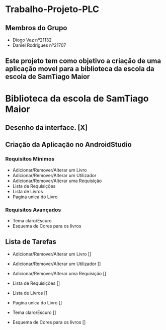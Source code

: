 # Trabalho-Projeto-PLC
 
## Membros do Grupo
* Diogo Vaz nº21132
* Daniel Rodrigues nº21707

## Este projeto tem como objetivo a criação de uma aplicação movel para a biblioteca da escola da escola de SamTiago Maior

# Biblioteca da escola de SamTiago Maior

## Desenho da interface. [X]

## Criação da Aplicação no AndroidStudio

### Requisitos Minimos
* Adicionar/Remover/Alterar um Livro
* Adicionar/Remover/Alterar um Utilizador
* Adicionar/Remover/Alterar uma Requisição
* Lista de Requisições
* Lista de Livros
* Pagina unica do Livro

### Requisitos Avançados
* Tema claro/Escuro
* Esquema de Cores para os livros

## Lista de Tarefas

* Adicionar/Remover/Alterar um Livro []
* Adicionar/Remover/Alterar um Utilizador []
* Adicionar/Remover/Alterar uma Requisição []
* Lista de Requisições []
* Lista de Livros []
* Pagina unica do Livro []

* Tema claro/Escuro []
* Esquema de Cores para os livros []
